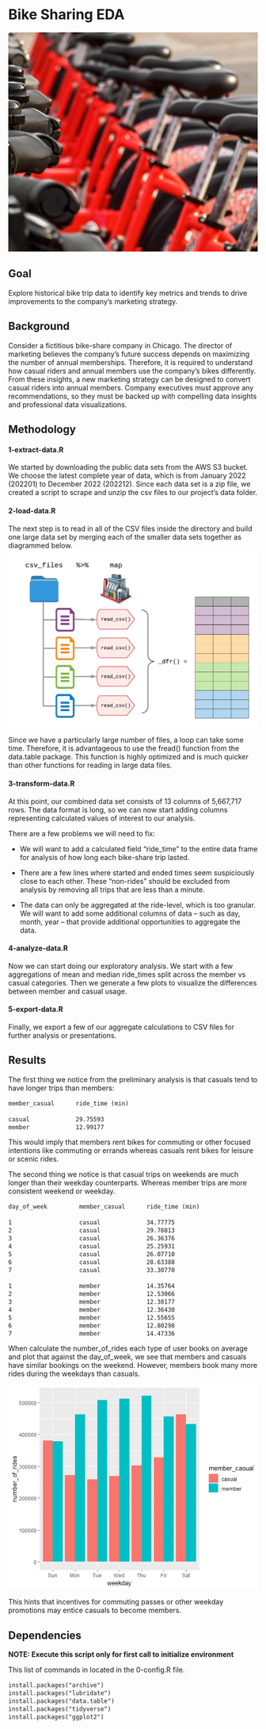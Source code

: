 Bike Sharing EDA
================

![](figs/bike6.jpg)

## Goal

Explore historical bike trip data to identify key metrics and trends to
drive improvements to the company’s marketing strategy.

## Background

Consider a fictitious bike-share company in Chicago. The director of
marketing believes the company’s future success depends on maximizing
the number of annual memberships. Therefore, it is required to
understand how casual riders and annual members use the company’s bikes
differently. From these insights, a new marketing strategy can be
designed to convert casual riders into annual members. Company
executives must approve any recommendations, so they must be backed up
with compelling data insights and professional data visualizations.

## Methodology

#### 1-extract-data.R

We started by downloading the public data sets from the AWS S3 bucket.
We choose the latest complete year of data, which is from January 2022
(202201) to December 2022 (202212). Since each data set is a zip file,
we created a script to scrape and unzip the csv files to our project’s
data folder.

#### 2-load-data.R

The next step is to read in all of the CSV files inside the directory
and build one large data set by merging each of the smaller data sets
together as diagrammed below. ![Read and Combine](figs/map_dfr.png)

Since we have a particularly large number of files, a loop can take some
time. Therefore, it is advantageous to use the fread() function from the
data.table package. This function is highly optimized and is much
quicker than other functions for reading in large data files.

#### 3-transform-data.R

At this point, our combined data set consists of 13 columns of 5,667,717
rows. The data format is long, so we can now start adding columns
representing calculated values of interest to our analysis.

There are a few problems we will need to fix:

- We will want to add a calculated field “ride_time” to the entire data
  frame for analysis of how long each bike-share trip lasted.

- There are a few lines where started and ended times seem suspiciously
  close to each other. These “non-rides” should be excluded from
  analysis by removing all trips that are less than a minute.

- The data can only be aggregated at the ride-level, which is too
  granular. We will want to add some additional columns of data – such
  as day, month, year – that provide additional opportunities to
  aggregate the data.

#### 4-analyze-data.R

Now we can start doing our exploratory analysis. We start with a few
aggregations of mean and median ride_times split across the member vs
casual categories. Then we generate a few plots to visualize the
differences between member and casual usage.

#### 5-export-data.R

Finally, we export a few of our aggregate calculations to CSV files for
further analysis or presentations.

## Results

The first thing we notice from the preliminary analysis is that casuals
tend to have longer trips than members:

    member_casual      ride_time (min)

    casual             29.75593
    member             12.99177

This would imply that members rent bikes for commuting or other focused
intentions like commuting or errands whereas casuals rent bikes for
leisure or scenic rides.

The second thing we notice is that casual trips on weekends are much
longer than their weekday counterparts. Whereas member trips are more
consistent weekend or weekday.

    day_of_week         member_casual      ride_time (min)

    1                   casual             34.77775
    2                   casual             29.78813
    3                   casual             26.36376
    4                   casual             25.25931 
    5                   casual             26.07710 
    6                   casual             28.63388 
    7                   casual             33.30770 

    1                   member             14.35764 
    2                   member             12.53066
    3                   member             12.38177 
    4                   member             12.36430 
    5                   member             12.55655 
    6                   member             12.80298 
    7                   member             14.47336

When calculate the number_of_rides each type of user books on average
and plot that against the day_of_week, we see that members and casuals
have similar bookings on the weekend. However, members book many more
rides during the weekdays than casuals.

![](figs/rides_vs_weekday.png)

This hints that incentives for commuting passes or other weekday
promotions may entice casuals to become members.

## Dependencies

**NOTE: Execute this script only for first call to initialize
environment**

This list of commands in located in the 0-config.R file.

    install.packages("archive")
    install.packages("lubridate")
    install.packages("data.table")
    install.packages("tidyverse")
    install.packages("ggplot2")
